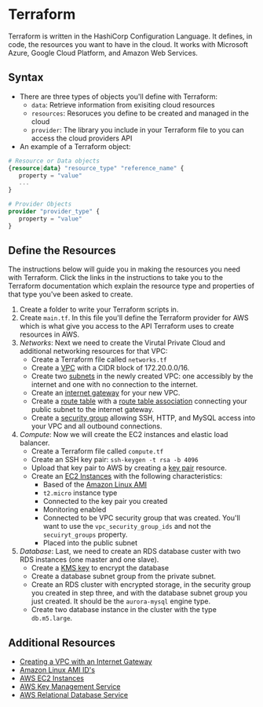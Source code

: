 # Terraform

Terraform is written in the HashiCorp Configuration Language. It defines, in code, the resources you want to have in the cloud. It works with Microsoft Azure, Google Cloud Platform, and Amazon Web Services.

## Syntax

- There are three types of objects you'll define with Terraform:
   - `data`: Retrieve information from exisiting cloud resources
   - `resources`: Resoruces you define to be created and managed in the cloud
   - `provider`: The library you include in your Terraform file to you can access the cloud providers API
- An example of a Terraform object:

```terraform
# Resource or Data objects
{resource|data} "resource_type" "reference_name" {
   property = "value"
   ...
}

# Provider Objects
provider "provider_type" {
   property = "value"
}
```

## Define the Resources

The instructions below will guide you in making the resources you need with Terraform. Click the links in the instructions to take you to the Terraform documentation which explain the resource type and properties of that type you've been asked to create.

1. Create a folder to write your Terraform scripts in.
2. Create `main.tf`. In this file you'll define the Terraform provider for AWS which is what give you access to the API Terraform uses to create resources in AWS.
3. *Networks*: Next we need to create the Virutal Private Cloud and additional networking resources for that VPC:
   - Create a Terraform file called `networks.tf`
   - Create a [VPC](https://www.terraform.io/docs/providers/aws/r/vpc.html) with a CIDR block of 172.20.0.0/16.
   - Create two [subnets](https://www.terraform.io/docs/providers/aws/r/vpc.html) in the newly created VPC: one accessibly by the internet and one with no connection to the internet.
   - Create an [internet gateway](https://www.terraform.io/docs/providers/aws/r/internet_gateway.html) for your new VPC.
   - Create a [route table](https://www.terraform.io/docs/providers/aws/r/route_table.html) with a [route table association](https://www.terraform.io/docs/providers/aws/r/route_table_association.html) connecting your public subnet to the internet gateway.
   - Create a [security group](https://www.terraform.io/docs/providers/aws/r/security_group.html) allowing SSH, HTTP, and MySQL access into your VPC and all outbound connections.
4. *Compute*: Now we will create the EC2 instances and elastic load balancer.
   - Create a Terraform file called `compute.tf`
   - Create an SSH key pair: `ssh-keygen -t rsa -b 4096`
   - Upload that key pair to AWS by creating a [key pair](https://www.terraform.io/docs/providers/aws/r/key_pair.html) resource.
   - Create an [EC2 Instances](https://www.terraform.io/docs/providers/aws/r/instance.html) with the following characteristics:
      - Based of the [Amazon Linux AMI](https://aws.amazon.com/amazon-linux-ami/)
      - `t2.micro` instance type
      - Connected to the key pair you created
      - Monitoring enabled
      - Connected to be VPC security group that was created. You'll want to use the `vpc_security_group_ids` and not the `secuiryt_groups` property.
      - Placed into the public subnet
5. *Database*: Last, we need to create an RDS database custer with two RDS instances (one master and one slave).
   - Create a [KMS key](https://www.terraform.io/docs/providers/aws/r/kms_key.html) to encrypt the database 
   - Create a database subnet group from the private subnet.
   - Create an RDS cluster with encrypted storage, in the security group you created in step three, and with the database subnet group you just created. It should be the `aurora-mysql` engine type.
   - Create two database instance in the cluster with the type `db.m5.large`.


## Additional Resources

- [Creating a VPC with an Internet Gateway](https://docs.aws.amazon.com/vpc/latest/userguide/VPC_Internet_Gateway.html)
- [Amazon Linux AMI ID's](https://aws.amazon.com/amazon-linux-ami/)
- [AWS EC2 Instances](https://aws.amazon.com/ec2/instance-types/)
- [AWS Key Management Service](https://aws.amazon.com/kms/)
- [AWS Relational Database Service](https://aws.amazon.com/rds/)